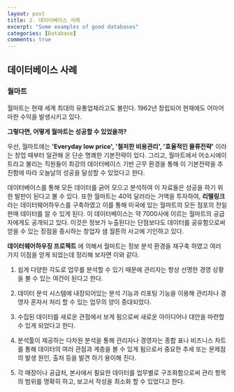 ```yaml
---
layout: post
title: 2. 데이터베이스 사례
excerpt: "Some examples of good databases"
categories: [Database]
comments: true
---
```


## 데이터베이스 사례
### 월마트
월마트는 현재 세계 최대의 유통업체라고도 불린다. 1962년 창립되어 현재에도 어마어마한 수익을 발생시키고 있다.

**그렇다면, 어떻게 월마트는 성공할 수 있었을까?**

우선, 월마트에는 **'Everyday low price', '철저한 비용관리', '효율적인 물류전략'** 이라는 창업 때부터 일관해 온 단순 명쾌한 기본전략이 있다. 그리고, 월마트에서 어소시에이트라고 불리는 직원들이 최강의 데이터베이스 기반 근무 환경을 통해 이 기본전략을 추진함에 따라 오늘날의 성공을 달성할 수 있었다고 한다.

데이터베이스를 통해 모든 데이터를 긁어 모으고 분석하여 이 자료들은 성공을 하기 위한 발판이 된다고 볼 수 있다. 또한 월마트는 40억 달러라는 거액을 투자하여, **리텔링크** 라는 데이터웨어하우스를 구축하였고 이를 통해 미국에 있는 월마트의 모든 점포의 전일 판매 데이터를 알 수 있게 된다. 이 데이터베이스는 약 7000사에 이르는 월마트의 공급자에게도 공개되고 있다. 이것은 정보가 누출된다는 단점보다도 데이터를 공유함으로써 얻을 수 있는 장점을 중시하는 창업자 샘 월튼의 사고에 기인하고 있다.

**데이터웨어하우징 프로젝트** 에 의해서 월마트는 정보 분석 환경을 재구축 하였고 여러 가지 이점을 얻게 되었는데 정리해 보자면 이와 같다.

1. 쉽게 다양한 각도로 업무를 분석할 수 있기 때문에 관리자는 항상 선명한 경영 상황을 볼 수 있는 여건이 된다고 한다.

2. 데이터 분석 시스템에 내장되어있는 분석 기능과 리포팅 기능을 이용해 관리자나 경영자 혼자서 처리 할 수 있는 업무의 양이 증대되었다.

3. 수집된 데이터를 새로운 관점에서 보게 됨으로써 새로운 아이디어나 대안을 마련할 수 있게 되었다고 한다.

4. 분석툴이 제공하는 다차원 분석을 통해 관리자나 경영자는 종합 표나 비즈니스 차트를 통해 데이터의 여러 관점과 계층을 볼 수 있게 됨으로서 중요한 추세 또는 문제점의 발생 원인, 출처 등을 발견 하기 용이해 진다.

5. 각 매장이나 공급처, 본사에서 필요한 데이터를 업무별로 구조화함으로써 관리 항목의 범위를 명확히 하고, 보고서 작성을 최소화 할 수 있었다고 한다.
